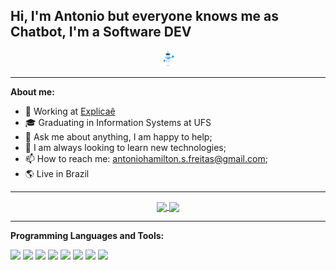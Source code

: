 ## Hi, I'm Antonio but everyone knows me as Chatbot, I'm a Software DEV

<p align="center">
<img src="https://raw.githubusercontent.com/AntonioHamilton/AntonioHamilton/master/assets/robot.gif" width="25">
</p>

---

**About me:**

- 💼 Working at [Explicaê](https://explicae.com.br)
- 🎓 Graduating in Information Systems at UFS
- 💬 Ask me about anything, I am happy to help;
- 🔧 I am always looking to learn new technologies;
- 📫 How to reach me: antoniohamilton.s.freitas@gmail.com;
- 🌎 Live in Brazil

---

<p align="center">
  <a href="https://github.com/antoniohamilton/github-readme-stats">
    <img
      align="center"
      src="https://github-readme-stats.vercel.app/api/top-langs/?username=antoniohamilton&layout=compact&theme=dracula"
    />
  </a>
  <a href="https://github.com/antoniohamilton/github-readme-stats">
    <img
      align="center"
      height="165"
      src="https://github-readme-stats.vercel.app/api?username=antoniohamilton&show_icons=true&theme=dracula"
    />
  </a>
</p>

---

**Programming Languages and Tools:**

[<img height="25" src="https://img.shields.io/badge/JavaScript-ffff00.svg?&style=flat-square&logo=javascript&logoColor=000"></img>](https://developer.mozilla.org/pt-BR/docs/Web/JavaScript)
[<img height="25" src="https://img.shields.io/badge/TypeScript-007acc.svg?&style=flat-square&logo=typescript&logoColor=white"></img>](https://www.typescriptlang.org/docs/)
[<img height="25" src="https://img.shields.io/badge/React-60dafb.svg?&style=flat-square&logo=react&logoColor=white"></img>](https://pt-br.reactjs.org/docs/getting-started.html)
[<img height="25" src="https://img.shields.io/badge/Vue-42b883.svg?&style=flat-square&logo=vue.js&logoColor=white"></img>](https://vuejs.org/v2/guide/)
[<img height="25" src="https://img.shields.io/badge/NodeJS-303030.svg?&style=flat-square&logo=node.js&logoColor=white"></img>](https://nodejs.org/en/docs/)
[<img height="25" src="https://img.shields.io/badge/Material-33adff.svg?&style=flat-square&logo=material-ui&logoColor=white"></img>](https://material-ui.com/pt/)
[<img height="25" src="https://img.shields.io/badge/Bootstrap-9933CC.svg?&style=flat-square&logo=bootstrap&logoColor=white"></img>](https://getbootstrap.com)
[<img height="25" src="https://img.shields.io/badge/MongoDB-4db33D.svg?&style=flat-square&logo=MongoDB&logoColor=white"></img>](https://docs.mongodb.com)

